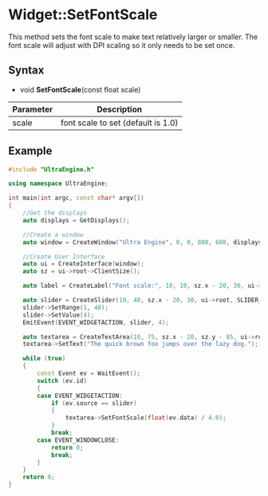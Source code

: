 # Widget::SetFontScale #
This method sets the font scale to make text relatively larger or smaller. The font scale will adjust with DPI scaling so it only needs to be set once.

## Syntax ##

- void **SetFontScale**(const float scale)

| Parameter | Description |
| --- | --- |
| scale | font scale to set (default is 1.0) |

## Example ##
```c++
#include "UltraEngine.h"

using namespace UltraEngine;

int main(int argc, const char* argv[])
{
    //Get the displays
    auto displays = GetDisplays();

    //Create a window
    auto window = CreateWindow("Ultra Engine", 0, 0, 800, 600, displays[0]);

    //Create User Interface
    auto ui = CreateInterface(window);
    auto sz = ui->root->ClientSize();

    auto label = CreateLabel("Font scale:", 10, 10, sz.x - 20, 30, ui->root);

    auto slider = CreateSlider(10, 40, sz.x - 20, 30, ui->root, SLIDER_TRACKBAR);
    slider->SetRange(1, 40);
    slider->SetValue(4);
    EmitEvent(EVENT_WIDGETACTION, slider, 4);

    auto textarea = CreateTextArea(10, 75, sz.x - 20, sz.y - 85, ui->root, TEXTAREA_WORDWRAP);
    textarea->SetText("The quick brown fox jumps over the lazy dog.");

    while (true)
    {
        const Event ev = WaitEvent();
        switch (ev.id)
        {
        case EVENT_WIDGETACTION:
            if (ev.source == slider)
            {
                textarea->SetFontScale(float(ev.data) / 4.0);
            }
            break;
        case EVENT_WINDOWCLOSE:
            return 0;
            break;
        }
    }
    return 0;
}
```
